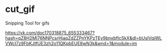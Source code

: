 # cut_gif
Snipping Tool for gifs

https://vk.com/doc170318875_655333467?hash=qZ8H2MI76NNPcsrHjaqZdZZPnYKPzTEy9bnxbfIcSkX&dl=bUsIVqjWLVWcI7z9FbKJtfUE3zh2o11QKpbEUE8wN3k&wnd=1&module=im
